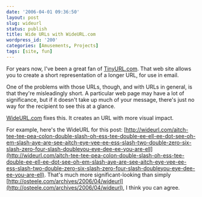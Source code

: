```yaml
---
date: '2006-04-01 09:36:50'
layout: post
slug: wideurl
status: publish
title: Wide URLs with WideURL.com
wordpress_id: '200'
categories: [Amusements, Projects]
tags: [site, fun]
---
```


For years now, I've been a great fan of [TinyURL.com](http://tinyurl.com).  That web site allows you to create a short representation of a longer URL, for use in email.

One of the problems with those URLs, though, and with URLs in general, is that they're misleadingly short.  A particular web page may have a lot of significance, but if it doesn't take up much of your message, there's just no way for the recipient to see this at a glance.

[WideURL.com](http://wideurl.com) fixes this.  It creates an URL with more visual impact.

For example, here's the WideURL for this post: [http://wideurl.com/aitch-tee-tee-pea-colon-double-slash-oh-ess-tee-double-ee-ell-ee-dot-see-oh-em-slash-aye-are-see-aitch-eye-vee-ee-ess-slash-two-double-zero-six-slash-zero-four-slash-doubleyou-eye-dee-ee-you-are-ell](http://wideurl.com/aitch-tee-tee-pea-colon-double-slash-oh-ess-tee-double-ee-ell-ee-dot-see-oh-em-slash-aye-are-see-aitch-eye-vee-ee-ess-slash-two-double-zero-six-slash-zero-four-slash-doubleyou-eye-dee-ee-you-are-ell).  That's much more significant-looking than simply [http://osteele.com/archives/2006/04/wideurl](http://osteele.com/archives/2006/04/wideurl), I think you can agree.
